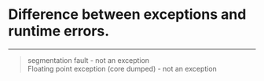 # Difference between exceptions and runtime errors.
***

> segmentation fault - not an exception  
> Floating point exception (core dumped) - not an exception
```c++

```